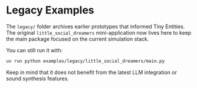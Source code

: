 # Legacy Examples

The `legacy/` folder archives earlier prototypes that informed Tiny Entities. The original
`little_social_dreamers` mini-application now lives here to keep the main package focused on the
current simulation stack.

You can still run it with:

```bash
uv run python examples/legacy/little_social_dreamers/main.py
```

Keep in mind that it does not benefit from the latest LLM integration or sound synthesis features.
